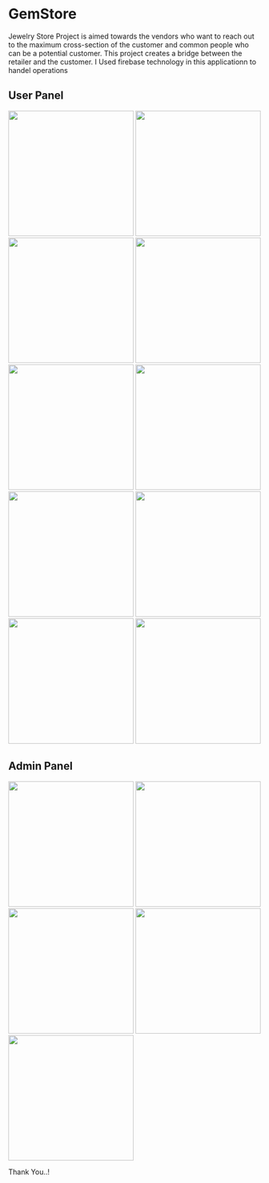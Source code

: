 # GemStore
Jewelry Store Project is aimed towards the vendors who want to reach out to the maximum  cross-section of the customer and common people who can be a potential customer. 
This  project creates a bridge between the retailer and the customer. I Used firebase technology in this applicationn to handel operations

## User Panel

<img src="https://user-images.githubusercontent.com/71471346/124326798-8787b400-dba0-11eb-9e7b-aa8ddb9cb402.jpeg" width="250">
<img src="https://user-images.githubusercontent.com/71471346/124326806-89ea0e00-dba0-11eb-9cf4-7ec531127c69.jpeg" width="250">
<img src="https://user-images.githubusercontent.com/71471346/124326811-8bb3d180-dba0-11eb-8c95-b3929d24d67d.jpeg" width="250">
<img src="https://user-images.githubusercontent.com/71471346/124326814-8d7d9500-dba0-11eb-976b-2369ab5629c7.jpeg" width="250">
<img src="https://user-images.githubusercontent.com/71471346/124326820-8eaec200-dba0-11eb-8fd5-76a2e50a9665.jpeg" width="250">
<img src="https://user-images.githubusercontent.com/71471346/124326837-92dadf80-dba0-11eb-8796-68ca2c5d4bfa.jpeg" width="250">
<img src="https://user-images.githubusercontent.com/71471346/124326839-94a4a300-dba0-11eb-9f5a-59470dd97454.jpeg" width="250">
<img src="https://user-images.githubusercontent.com/71471346/124326846-979f9380-dba0-11eb-83a8-fc076c64d20d.jpeg" width="250">
<img src="https://user-images.githubusercontent.com/71471346/124326852-99695700-dba0-11eb-84a6-4d292c55a561.jpeg" width="250">
<img src="https://user-images.githubusercontent.com/71471346/124326857-9b331a80-dba0-11eb-8d59-bf9a28d39bab.jpeg" width="250">

## Admin Panel

<img src="https://user-images.githubusercontent.com/71471346/124327570-8e62f680-dba1-11eb-9b92-9fec6b85ffb5.jpeg" width="250">
<img src="https://user-images.githubusercontent.com/71471346/124327578-90c55080-dba1-11eb-8313-342029042bd6.jpeg" width="250">
<img src="https://user-images.githubusercontent.com/71471346/124327581-91f67d80-dba1-11eb-8c15-719190bdb35f.jpeg" width="250">
<img src="https://user-images.githubusercontent.com/71471346/124327588-9327aa80-dba1-11eb-95c9-424291bed105.jpeg" width="250">
<img src="https://user-images.githubusercontent.com/71471346/124327595-94f16e00-dba1-11eb-9a65-7dffca247855.jpeg" width="250">

Thank You..!
